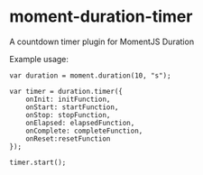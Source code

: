 # moment-duration-timer
A countdown timer plugin for MomentJS Duration

Example usage:

    var duration = moment.duration(10, "s");

  	var timer = duration.timer({
		onInit: initFunction,
		onStart: startFunction,
		onStop: stopFunction,
		onElapsed: elapsedFunction,
		onComplete: completeFunction,
		onReset:resetFunction
	});
		
	timer.start();
